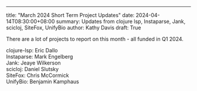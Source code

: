 ---
title: "March 2024 Short Term Project Updates"
date: 2024-04-14T08:30:00+08:00
summary: Updates from clojure lsp, Instaparse, Jank, scicloj, SiteFox, UnifyBio
author: Kathy Davis
draft: True

There are a lot of projects to report on this month - all funded in Q1 2024.

clojure-lsp: Eric Dallo   
Instaparse: Mark Engelberg  
Jank: Jeaye Wilkerson  
scicloj: Daniel Slutsky  
SiteFox: Chris McCormick  
UnifyBio: Benjamin Kamphaus  


